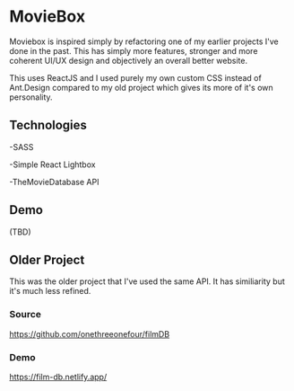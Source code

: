 # MovieBox 
Moviebox is inspired simply by refactoring one of my earlier projects I've done in the past. This has simply more features, stronger and more coherent UI/UX design and objectively an overall better website.

This uses ReactJS and I used purely my own custom CSS instead of Ant.Design compared to my old project which gives its more of it's own personality.

## Technologies 
-SASS

-Simple React Lightbox

-TheMovieDatabase API

## Demo

(TBD)

## Older Project 
This was the older project that I've used the same API. It has similiarity but it's much less refined.

### Source
https://github.com/onethreeonefour/filmDB

### Demo
https://film-db.netlify.app/
